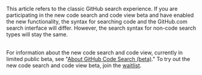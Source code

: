 This article refers to the classic GitHub search experience. If you are participating in the new code search and code view beta and have enabled the new functionality, the syntax for searching code and the GitHub.com search interface will differ. However, the search syntax for non-code search types will stay the same. <br><br>

For information about the new code search and code view, currently in limited public beta, see "[About GitHub Code Search (beta)](/search-github/github-code-search/about-github-code-search)." To try out the new code search and code view beta, join the [waitlist](https://github.com/features/code-search-code-view/signup).